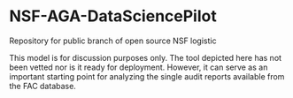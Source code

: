 # NSF-AGA-DataSciencePilot
Repository for public branch of open source NSF logistic 

This model is for discussion purposes only. The tool depicted here has not been vetted nor is it ready for deployment. However, it can serve as an important starting point for analyzing the single audit reports available from the FAC database.
